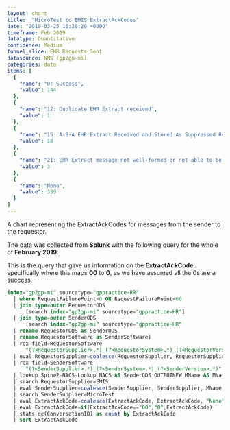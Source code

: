 ```yaml
---
layout: chart
title:  "MicroTest to EMIS ExtractAckCodes"
date: "2019-03-25 16:26:20 +0000"
timeframe: Feb 2019
datatype: Quantitative
confidence: Medium
funnel_slice: EHR Requests Sent
datasource: NMS (gp2gp-mi)
categories: data
items: [
  {
    "name": "0: Success",
    "value": 144
  },
  {
    "name": "12: Duplicate EHR Extract received",
    "value": 1
  },
  {
    "name": "15: A-B-A EHR Extract Received and Stored As Suppressed Record",
    "value": 18
  },
  {
    "name": "21: EHR Extract message not well-formed or not able to be processed",
    "value": 3
  },
  {
    "name": "None",
    "value": 339
  }
]
---
```

A chart representing the ExtractAckCodes for messages from the sender to the requestor.

The data was collected from **Splunk** with the following query for the whole of **February 2019**:

This is the query that gave us information on the **ExtractAckCode**, specifically where this maps **00** to **0**, as we have assumed all the 0s are a success.
```sql
index="gp2gp-mi" sourcetype="gppractice-RR"     
  | where RequestFailurePoint=0 OR RequestFailurePoint=60      
  | join type=outer RequestorODS
      [search index="gp2gp-mi" sourcetype="gppractice-HR"]      
  | join type=outer SenderODS          
      [search index="gp2gp-mi" sourcetype="gppractice-HR"            
  | rename RequestorODS as SenderODS            
  | rename RequestorSoftware as SenderSoftware]     
  | rex field=RequestorSoftware        
      "(?<RequestorSupplier>.*)_(?<RequestorSystem>.*)_(?<RequestorVersion>.*)"     
  | eval RequestorSupplier=coalesce(RequestorSupplier, RequestorSupplier, "Unknown")     
  | rex field=SenderSoftware        
      "(?<SenderSupplier>.*)_(?<SenderSystem>.*)_(?<SenderVersion>.*)"     
  | lookup Spine2-NACS-Lookup NACS AS SenderODS OUTPUTNEW MName AS MName     
  | search RequestorSupplier=EMIS 
  | eval SenderSupplier=coalesce(SenderSupplier, SenderSupplier, MName, MName, "Unknown")     
  | search SenderSupplier=MicroTest 
  | eval ExtractAckCode=coalesce(ExtractAckCode, ExtractAckCode, "None")
  | eval ExtractAckCode=if(ExtractAckCode=="00","0",ExtractAckCode)
  | stats dc(ConversationID) as count by ExtractAckCode 
  | sort ExtractAckCode
```
